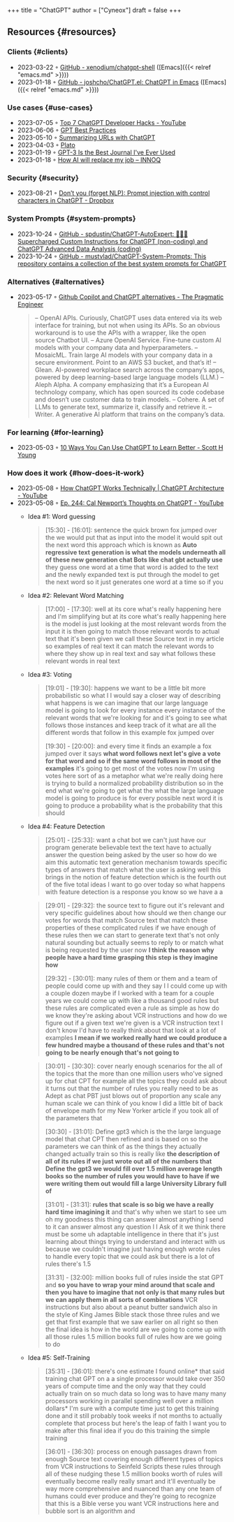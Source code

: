 +++
title = "ChatGPT"
author = ["Cyneox"]
draft = false
+++

## Resources {#resources}


### Clients {#clients}

-   2023-03-22 ◦ [GitHub - xenodium/chatgpt-shell](https://github.com/xenodium/chatgpt-shell) ([Emacs]({{< relref "emacs.md" >}}))
-   2023-01-18 ◦ [GitHub - joshcho/ChatGPT.el: ChatGPT in Emacs](https://github.com/joshcho/ChatGPT.el) ([Emacs]({{< relref "emacs.md" >}}))


### Use cases {#use-cases}

-   2023-07-05 ◦ [Top 7 ChatGPT Developer Hacks - YouTube](https://www.youtube.com/watch?v=9W_U1y7RYuE)
-   2023-06-06 ◦ [GPT Best Practices](https://platform.openai.com/docs/guides/gpt-best-practices)
-   2023-05-10 ◦ [Summarizing URLs with ChatGPT](https://willschenk.com/howto/2023/summarizing_urls_with_chatgpt/)
-   2023-04-03 ◦ [Plato](https://platoeducation.ai/#/notes/)
-   2023-01-19 ◦ [GPT-3 Is the Best Journal I've Ever Used](https://every.to/superorganizers/gpt-3-is-the-best-journal-you-ve-ever-used)
-   2023-01-18 ◦ [How AI will replace my job – INNOQ](https://www.innoq.com/en/blog/how-ai-will-replace-my-job/)


### Security {#security}

-   2023-08-21 ◦ [Don’t you (forget NLP): Prompt injection with control characters in ChatGPT - Dropbox](https://dropbox.tech/machine-learning/prompt-injection-with-control-characters-openai-chatgpt-llm)


### System Prompts {#system-prompts}

-   2023-10-24 ◦ [GitHub - spdustin/ChatGPT-AutoExpert: 🚀🧠💬 Supercharged Custom Instructions for ChatGPT (non-coding) and ChatGPT Advanced Data Analysis (coding)](https://github.com/spdustin/ChatGPT-AutoExpert)
-   2023-10-24 ◦ [GitHub - mustvlad/ChatGPT-System-Prompts: This repository contains a collection of the best system prompts for ChatGPT](https://github.com/mustvlad/ChatGPT-System-Prompts)


### Alternatives {#alternatives}

-   2023-05-17 ◦ [Github Copilot and ChatGPT alternatives - The Pragmatic Engineer](https://blog.pragmaticengineer.com/github-copilot-alternatives/)

    > – OpenAI APIs. Curiously, ChatGPT uses data entered via its web interface for
    >   training, but not when using its APIs. So an obvious workaround is to use the APIs
    >   with a wrapper, like the open source Chatbot UI.
    > – Azure OpenAI Service. Fine-tune custom AI models with your company data and
    >   hyperparameters.
    > – MosaicML. Train large AI models with your company data in a secure environment.
    >   Point to an AWS S3 bucket, and that’s it!
    > – Glean. AI-powered workplace search across the company’s apps, powered by deep
    >   learning-based large language models (LLM.)
    > – Aleph Alpha. A company emphasizing that it’s a European AI technology company,
    >   which has open sourced its code codebase and doesn’t use customer data to train
    >   models.
    > – Cohere. A set of LLMs to generate text, summarize it, classify and retrieve it.
    > – Writer. A generative AI platform that trains on the company’s data.


### For learning {#for-learning}

-   2023-05-03 ◦ [10 Ways You Can Use ChatGPT to Learn Better - Scott H Young](https://www.scotthyoung.com/blog/2023/05/02/chatgpt-learning-tips/)


### How does it work {#how-does-it-work}

-   2023-05-08 ◦ [How ChatGPT Works Technically | ChatGPT Architecture - YouTube](https://www.youtube.com/watch?v=bSvTVREwSNw&ab_channel=ByteByteGo)
-   2023-05-08 ◦ [Ep. 244: Cal Newport’s Thoughts on ChatGPT - YouTube](https://www.youtube.com/watch?v=OVm2IoUUxdo)
    -   Idea #1: Word guessing

        > [15:30] - [16:01]:
        > sentence the quick brown fox jumped over the we would put that as input into the
        > model it would spit out the next word this approach which is known as **Auto regressive
        > text generation is what the models underneath all of these new generation chat Bots
        > like chat gbt actually use** they guess one word at a time that word is added to the
        > text and the newly expanded text is put through the model to get the next word so it
        > just generates one word at a time so if you
    -   Idea #2: Relevant Word Matching

        > [17:00] - [17:30]:
        > well at its core what's really happening here and I'm simplifying but at its core
        > what's really happening here is the model is just looking at the most relevant words
        > from the input it is then going to match those relevant words to actual text that
        > it's been given we call these Source text in my article so examples of real text it
        > can match the relevant words to where they show up in real text and say what follows
        > these relevant words in real text
    -   Idea #3: Voting

        > [19:01] - [19:30]:
        > happens we want to be a little bit more probabilistic so what I I would say a closer
        > way of describing what happens is we can imagine that our large language model is
        > going to look for every instance every instance of the relevant words that we're
        > looking for and it's going to see what follows those instances and keep track of it
        > what are all the different words that follow in this example fox jumped over
        >
        > [19:30] - [20:00]:
        > and every time it finds an example a fox jumped over it says **what word follows next
        > let's give a vote for that word and so if the same word follows in most of the
        > examples** it's going to get most of the votes now I'm using votes here sort of as a
        > metaphor what we're really doing here is trying to build a normalized probability
        > distribution so in the end what we're going to get what the what the large language
        > model is going to produce is for every possible next word it is going to produce a
        > probability what is the probability that this should
    -   Idea #4: Feature Detection

        > [25:01] - [25:33]:
        > want a chat bot we can't just have our program generate believable text the text have
        > to actually answer the question being asked by the user so how do we aim this
        > automatic text generation mechanism towards specific types of answers that match what
        > the user is asking well this brings in the notion of feature detection which is the
        > fourth out of the five total ideas I want to go over today so what happens with
        > feature detection is a response you know so we have a a

        <!--quoteend-->

        > [29:01] - [29:32]:
        > the source text to figure out it's relevant and very specific guidelines about how
        > should we then change our votes for words that match Source text that match these
        > properties of these complicated rules if we have enough of these rules then we can
        > start to generate text that's not only natural sounding but actually seems to reply
        > to or match what is being requested by the user now **I think the reason why people
        > have a hard time grasping this step is they imagine how**
        >
        > [29:32] - [30:01]:
        > many rules of them or them and a team of people could come up with and they say I I
        > could come up with a couple dozen maybe if I worked with a team for a couple years we
        > could come up with like a thousand good rules but these rules are complicated even a
        > rule as simple as how do we know they're asking about VCR instructions and how do we
        > figure out if a given text we're given is a VCR instruction text I don't know I'd
        > have to really think about that look at a lot of examples **I mean if we worked really
        > hard we could produce a few hundred maybe a thousand of these rules and that's not
        > going to be nearly enough that's not going to**

        <!--quoteend-->

        > [30:01] - [30:30]:
        > cover nearly enough scenarios for the all of the topics that the more than one
        > million users who've signed up for chat CPT for example all the topics they could ask
        > about it turns out that the number of rules you really need to be as Adept as chat
        > PBT just blows out of proportion any scale any human scale we can think of you know I
        > did a little bit of back of envelope math for my New Yorker article if you took all
        > of the parameters that
        >
        > [30:30] - [31:01]:
        > Define gpt3 which is the the large language model that chat CPT then refined and is
        > based on so the parameters we can think of as the things they actually changed
        > actually train so this is really like **the description of all of its rules if we just
        > wrote out all of the numbers that Define the gpt3 we would fill over 1.5 million
        > average length books so the number of rules you would have to have if we were writing
        > them out would fill a large University Library full of**
        >
        > [31:01] - [31:31]:
        > **rules that scale is so big we have a really hard time imagining it** and that's why
        > when we start to see um oh my goodness this thing can answer almost anything I send
        > to it can answer almost any question I I Ask of it we think there must be some uh
        > adaptable intelligence in there that it's just learning about things trying to
        > understand and interact with us because we couldn't imagine just having enough wrote
        > rules to handle every topic that we could ask but there is a lot of rules there's 1.5
        >
        > [31:31] - [32:00]:
        > million books full of rules inside the stat GPT and **so you have to wrap your mind
        > around that scale and then you have to imagine that not only is that many rules but
        > we can apply them in all sorts of combinations** VCR instructions but also about a
        > peanut butter sandwich also in the style of King James Bible stack those three rules
        > and we get that first example that we saw earlier on all right so then the final idea
        > is how in the world are we going to come up with all those rules 1.5 million books
        > full of rules how are we going to do

    -   Idea #5: Self-Training

        > [35:31] - [36:01]:
        > there's one estimate I found online\* that said training chat GPT on a a single
        > processor would take over 350 years of compute time and the only way that they could
        > actually train on so much data so long was to have many many processors working in
        > parallel spending well over a million dollars\* I'm sure with a compute time just to
        > get this training done and it still probably took weeks if not months to actually
        > complete that process but here's the leap of faith I want you to make after this
        > final idea if you do this training the simple training
        >
        > [36:01] - [36:30]:
        > process on enough passages drawn from enough Source text covering enough different
        > types of topics from VCR instructions to Seinfeld Scripts these rules through all of
        > these nudging these 1.5 million books worth of rules will eventually become really
        > really smart and it'll eventually be way more comprehensive and nuanced than any one
        > team of humans could ever produce and they're going to recognize that this is a Bible
        > verse you want VCR instructions here and bubble sort is an algorithm and
